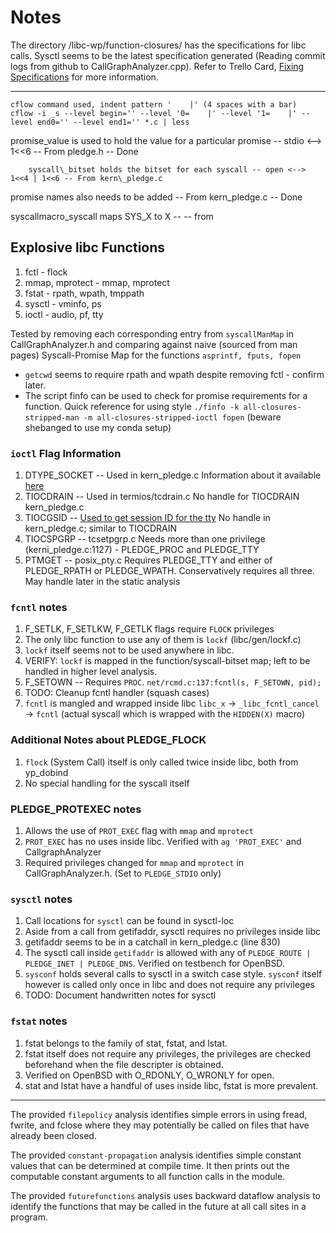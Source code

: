 # Notes

The directory /libc-wp/function-closures/ has the specifications for libc calls.
Sysctl seems to be the latest specification generated (Reading commit logs from github to CallGraphAnalyzer.cpp).
Refer to Trello Card, [Fixing Specifications](https://trello.com/c/qe84D73L/49-fixing-specifications) for more information.

---------------------------

```
cflow command used, indent pattern '    |' (4 spaces with a bar)
cflow -i _s --level begin='' --level '0=    |' --level '1=    |' --level end0='' --level end1='' *.c | less
```
promise_value is used to hold the value for a particular promise -- stdio <--> 1<<6  -- From pledge.h -- Done

		syscall\_bitset holds the bitset for each syscall -- open <--> 1<<4 | 1<<6 -- From kern\_pledge.c

promise names also needs to be added -- From kern\_pledge.c -- Done

syscallmacro\_syscall maps SYS\_X to X -- -- from 

## Explosive libc Functions
1. fctl            - flock
2. mmap, mprotect  - mmap, mprotect
3. fstat           - rpath, wpath, tmppath
4. sysctl          - vminfo, ps
5. ioctl           - audio, pf, tty

Tested by removing each corresponding entry from `syscallManMap` in CallGraphAnalyzer.h and comparing against 
naive (sourced from man pages) Syscall-Promise Map for the functions `asprintf, fputs, fopen`

* `getcwd` seems to require rpath and wpath despite removing fctl - confirm later.
* The script finfo can be used to check for promise requirements for a function. Quick reference for using style
 `./finfo -k all-closures-stripped-man -m all-closures-stripped-ioctl fopen` (beware shebanged to use my conda setup)

### `ioctl` Flag Information
1. DTYPE\_SOCKET -- Used in kern\_pledge.c 
Information about it available [here](https://books.google.ca/books?id=6H9AxyFd0v0C&pg=PT85&lpg=PT85&dq=DTYPE_SOCKET&source=bl&ots=b7iH8ubOhG&sig=ctuS9mddT-JD845d-kpvzsMjnC4&hl=en&sa=X&ved=0ahUKEwin37y13YPcAhVSCTQIHYn7BLsQ6AEILjAB#v=onepage&q=DTYPE_SOCKET&f=false)
2. TIOCDRAIN    -- Used in termios/tcdrain.c
No handle for TIOCDRAIN kern\_pledge.c
3. TIOCGSID	-- [Used to get session ID for the tty](http://man7.org/linux/man-pages/man3/tcgetsid.3.html)
No handle in kern\_pledge.c; similar to TIOCDRAIN
4. TIOCSPGRP	-- tcsetpgrp.c
Needs more than one privilege (kerni\_pledge.c:1127) - PLEDGE\_PROC and PLEDGE\_TTY
5. PTMGET	-- posix\_pty.c
Requires PLEDGE\_TTY and either of PLEDGE\_RPATH or PLEDGE\_WPATH. Conservatively requires all three. May handle later in the static analysis


### `fcntl` notes
1. F_SETLK, F_SETLKW, F_GETLK flags require `FLOCK` privileges
2. The only libc function to use any of them is `lockf` (libc/gen/lockf.c)
3. `lockf` itself seems not to be used anywhere in libc.
4. VERIFY: `lockf` is mapped in the function/syscall-bitset map; left to be handled in higher level analysis.
5. F_SETOWN     -- Requires `PROC`.  `net/rcmd.c:137:fcntl(s, F_SETOWN, pid);` 
6. TODO: Cleanup fcntl handler (squash cases) 
7. `fcntl` is mangled and wrapped inside libc 
`libc_x` -> `_libc_fcntl_cancel` -> `fcntl` (actual syscall which is wrapped with the `HIDDEN(X)` macro) 

### Additional Notes about PLEDGE_FLOCK
1. `flock` (System Call) itself is only called twice inside libc, both from yp_dobind
2. No special handling for the syscall itself

### PLEDGE_PROTEXEC notes
1. Allows the use of `PROT_EXEC` flag with `mmap` and `mprotect`
2. `PROT_EXEC` has no uses inside libc. Verified with `ag 'PROT_EXEC'` and CallgraphAnalyzer
3. Required privileges changed for `mmap` and `mprotect` in CallGraphAnalyzer.h. (Set to `PLEDGE_STDIO` only)

### `sysctl` notes
1. Call locations for `sysctl` can be found in sysctl-loc
2. Aside from a call from getifaddr, sysctl requires no privileges inside libc
3. getifaddr seems to be in a catchall in kern_pledge.c (line 830)
4. The sysctl call inside `getifaddr` is allowed with any of `PLEDGE_ROUTE | PLEDGE_INET | PLEDGE_DNS`. Verified on testbench for OpenBSD.
5. `sysconf` holds several calls to sysctl in a switch case style. 
`sysconf` itself however is called only once in libc and does not require any privileges
7. TODO: Document handwritten notes for sysctl

### `fstat` notes
1. fstat belongs to the family of stat, fstat, and lstat.
2. fstat itself does not require any privileges, the privileges are checked beforehand when the file descripter is obtained.
3. Verified on OpenBSD with O_RDONLY, O_WRONLY for open.
4. stat and lstat have a handful of uses inside libc, fstat is more prevalent.
----------------------
The provided `filepolicy` analysis identifies simple errors in using fread,
fwrite, and fclose where they may potentially be called on files that have
already been closed.

The provided `constant-propagation` analysis identifies simple constant values
that can be determined at compile time. It then prints out the computable
constant arguments to all function calls in the module.

The provided `futurefunctions` analysis uses backward dataflow analysis to
identify the functions that may be called in the future at all call sites
in a program.
